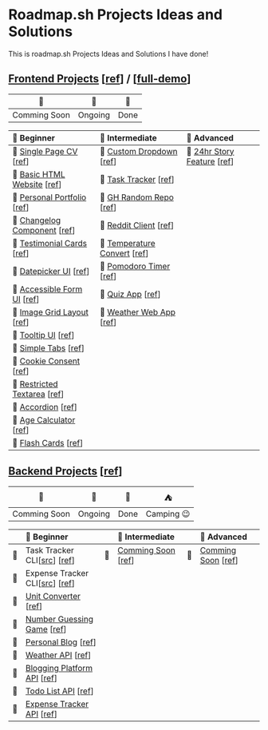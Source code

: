 # Roadmap.sh Projects Ideas and Solutions

This is roadmap.sh Projects Ideas and Solutions I have done!

## [Frontend Projects][Frontend Projects] [[ref][ref-frontend]] / [[full-demo][full-demo]]

|      🚩      |   🎪    |  🎉  |
| :----------: | :-----: | :--: |
| Comming Soon | Ongoing | Done |

| 🌱 Beginner                                                                         | 🍃 Intermediate                                                                         | 🍁 Advanced                                                                |
| :---------------------------------------------------------------------------------- | :-------------------------------------------------------------------------------------- | :------------------------------------------------------------------------- |
| 🎉 [Single Page CV][demo-single-page-cv] [[ref][ref-single-page-cv]]                | 🎉 [Custom Dropdown][demo-custom-dropdown] [[ref][ref-custom-dropdown]]                 | 🎪 [24hr Story Feature][demo-stories-feature] [[ref][ref-stories-feature]] |
| 🎉 [Basic HTML Website][demo-basic-html-website] [[ref][ref-basic-html-website]]    | 🎉 [Task Tracker][demo-task-tracker-js] [[ref][ref-task-tracker-js]]                    |                                                                            |
| 🎉 [Personal Portfolio][demo-personal-portfolio] [[ref][ref-personal-portfolio]]    | 🎉 [GH Random Repo][demo-github-random-repo] [[ref][ref-github-random-repo]]            |                                                                            |
| 🎉 [Changelog Component][demo-changelog-component] [[ref][ref-changelog-component]] | 🎉 [Reddit Client][demo-reddit-client] [[ref][ref-reddit-client]]                       |                                                                            |
| 🎉 [Testimonial Cards][demo-testimonial-cards] [[ref][ref-testimonial-cards]]       | 🎉 [Temperature Convert][demo-temperature-converter] [[ref][ref-temperature-converter]] |                                                                            |
| 🎉 [Datepicker UI][demo-datepicker-ui] [[ref][ref-datepicker-ui]]                   | 🎉 [Pomodoro Timer][demo-pomodoro-timer] [[ref][ref-pomodoro-timer]]                    |                                                                            |
| 🎉 [Accessible Form UI][demo-accessible-form-ui] [[ref][ref-accessible-form-ui]]    | 🎉 [Quiz App][demo-quiz-app] [[ref][ref-quiz-app]]                                      |                                                                            |
| 🎉 [Image Grid Layout][demo-image-grid] [[ref][ref-image-grid]]                     | 🎉 [Weather Web App][demo-weather-app] [[ref][ref-weather-app]]                         |                                                                            |
| 🎉 [Tooltip UI][demo-tooltip-ui] [[ref][ref-tooltip-ui]]                            |                                                                                         |                                                                            |
| 🎉 [Simple Tabs][demo-simple-tabs] [[ref][ref-simple-tabs]]                         |                                                                                         |                                                                            |
| 🎉 [Cookie Consent][demo-cookie-consent] [[ref][ref-cookie-consent]]                |                                                                                         |                                                                            |
| 🎉 [Restricted Textarea][demo-restricted-textarea] [[ref][ref-restricted-textarea]] |                                                                                         |                                                                            |
| 🎉 [Accordion][demo-accordion] [[ref][ref-accordion]]                               |                                                                                         |                                                                            |
| 🎉 [Age Calculator][demo-age-calculator] [[ref][ref-age-calculator]]                |                                                                                         |                                                                            |
| 🎉 [Flash Cards][demo-flash-cards] [[ref][ref-flash-cards]]                         |                                                                                         |                                                                            |

## [Backend Projects][Backend Projects] [[ref][ref-backend]]

|      🚩      |   🎪    |  🎉  |       ⛺       |
| :----------: | :-----: | :--: | :------------: |
| Comming Soon | Ongoing | Done | Camping :wink: |

|     | 🌱 Beginner                                                                       |     | 🍃 Intermediate                                       |     | 🍁 Advanced                                           |
| :-: | :-------------------------------------------------------------------------------- | :-: | :---------------------------------------------------- | :-: | :---------------------------------------------------- |
| 🎉  | Task Tracker CLI[[src][Task Tracker CLI]] [[ref][ref-task-tracker-cli]]           | 🚩  | [Comming Soon][Backend Projects] [[ref][ref-backend]] | 🚩  | [Comming Soon][Backend Projects] [[ref][ref-backend]] |
| 🎉  | Expense Tracker CLI[[src][Expense Tracker CLI]] [[ref][ref-expense-tracker-cli]]  |     |                                                       |     |
| 🎉  | [Unit Converter][Unit Converter] [[ref][ref-unit-converter]]                      |     |                                                       |     |
| 🚩  | [Number Guessing Game][Number Guessing Game] [[ref][ref-number-guessing-game]]    |     |                                                       |     |
| 🚩  | [Personal Blog][Personal Blog] [[ref][ref-personal-blog]]                         |     |                                                       |     |
| 🚩  | [Weather API][Weather API] [[ref][ref-weather-api-wrapper-service]]               |     |                                                       |     |
| 🚩  | [Blogging Platform API][Blogging Platform API] [[ref][ref-blogging-platform-api]] |     |                                                       |     |
| 🚩  | [Todo List API][Todo List API] [[ref][ref-todo-list-api]]                         |     |                                                       |     |
| 🚩  | [Expense Tracker API][Expense Tracker API] [[ref][ref-expense-tracker-api]]       |     |                                                       |     |

[Frontend Projects]: https://github.com/Pine1611/frontend-projects/blob/main/README.md
[ref-frontend]: https://roadmap.sh/frontend/projects
[full-demo]: https://pine1611.github.io/frontend-projects
[ref-single-page-cv]: https://roadmap.sh/projects/single-page-cv
[demo-single-page-cv]: https://pine1611.github.io/frontend-projects/01-single-page-cv/public
[ref-basic-html-website]: https://roadmap.sh/projects/basic-html-website
[demo-basic-html-website]: https://pine1611.github.io/frontend-projects/02-basic-html-website/public
[ref-personal-portfolio]: https://roadmap.sh/projects/portfolio-website
[demo-personal-portfolio]: https://pine1611.github.io/frontend-projects/03-personal-portfolio/public
[ref-changelog-component]: https://roadmap.sh/projects/changelog-component
[demo-changelog-component]: https://pine1611.github.io/frontend-projects/04-changelog-component/public
[ref-testimonial-cards]: https://roadmap.sh/projects/testimonial-cards
[demo-testimonial-cards]: https://pine1611.github.io/frontend-projects/05-testimonial-cards/public
[ref-datepicker-ui]: https://roadmap.sh/projects/datepicker-ui
[demo-datepicker-ui]: https://pine1611.github.io/frontend-projects/06-datepicker-ui/public
[ref-accessible-form-ui]: https://roadmap.sh/projects/accessible-form-ui
[demo-accessible-form-ui]: https://pine1611.github.io/frontend-projects/
[ref-image-grid]: https://roadmap.sh/projects/image-grid
[demo-image-grid]: https://pine1611.github.io/frontend-projects/08-image-grid-layout/public
[ref-tooltip-ui]: https://roadmap.sh/projects/tooltip-ui
[demo-tooltip-ui]: https://pine1611.github.io/frontend-projects/
[ref-simple-tabs]: https://roadmap.sh/projects/simple-tabs
[demo-simple-tabs]: https://pine1611.github.io/frontend-projects/
[ref-cookie-consent]: https://roadmap.sh/projects/cookie-consent
[demo-cookie-consent]: https://pine1611.github.io/frontend-projects/11-cookie-consent/public
[ref-restricted-textarea]: https://roadmap.sh/projects/restricted-textarea
[demo-restricted-textarea]: https://pine1611.github.io/frontend-projects/12-restricted-textarea/public
[ref-accordion]: https://roadmap.sh/projects/accordion
[demo-accordion]: https://pine1611.github.io/frontend-projects/13-accordion/public
[ref-age-calculator]: https://roadmap.sh/projects/age-calculator
[demo-age-calculator]: https://pine1611.github.io/frontend-projects/14-age-calculator/public
[ref-flash-cards]: https://roadmap.sh/projects/flash-cards
[demo-flash-cards]: https://pine1611.github.io/frontend-projects/15-flash-cards/public
[ref-custom-dropdown]: https://roadmap.sh/projects/custom-dropdown
[demo-custom-dropdown]: https://pine1611.github.io/frontend-projects/16-custom-dropdown/public
[ref-task-tracker-js]: https://roadmap.sh/projects/task-tracker-js
[demo-task-tracker-js]: https://pine1611.github.io/frontend-projects/17-task-tracker/public
[ref-github-random-repo]: https://roadmap.sh/projects/github-random-repo
[demo-github-random-repo]: https://pine1611.github.io/frontend-projects/18-random-repository-gh/public
[ref-reddit-client]: https://roadmap.sh/projects/reddit-client
[demo-reddit-client]: https://pine1611.github.io/frontend-projects/19-reddit-client/public
[ref-temperature-converter]: https://roadmap.sh/projects/temperature-converter
[demo-temperature-converter]: https://pine1611.github.io/frontend-projects/20-temperature-converter/public
[ref-pomodoro-timer]: https://roadmap.sh/projects/pomodoro-timer
[demo-pomodoro-timer]: https://pine1611.github.io/frontend-projects/21-pomodoro-timer/public/pomodoro.html
[ref-quiz-app]: https://roadmap.sh/projects/quiz-app
[demo-quiz-app]: https://pine1611.github.io/frontend-projects/22-quiz-app/public
[ref-weather-app]: https://roadmap.sh/projects/weather-app
[demo-weather-app]: https://pine1611.github.io/frontend-projects/23-weather-app/public
[ref-stories-feature]: https://roadmap.sh/projects/stories-feature
[demo-stories-feature]: https://pine1611.github.io/frontend-projects/
[Backend Projects]: https://github.com/Pine1611/backend-projects/blob/main/README.md
[ref-backend]: https://roadmap.sh/backend/projects
[Task Tracker CLI]: https://github.com/Pine1611/backend-projects/blob/main/01-task-tracker-cli/README.md
[ref-task-tracker-cli]: https://roadmap.sh/projects/task-tracker
[Expense Tracker CLI]: https://github.com/Pine1611/backend-projects/blob/main/02-expenses-tracker-cli/README.md
[ref-expense-tracker-cli]: https://roadmap.sh/projects/expense-tracker
[Unit Converter]: https://github.com/Pine1611/roadmap.sh-projects-ias/tree/main/backend_projects/03-unit-converter
[ref-unit-converter]: https://roadmap.sh/projects/unit-converter
[Backend Projects]: https://github.com/Pine1611/backend-projects
[ref-backend]: https://roadmap.sh/backend/projects
[Task Tracker CLI]: https://github.com/Pine1611/backend-projects/tree/main/01-task-tracker-cli
[ref-task-tracker-cli]: https://roadmap.sh/projects/task-tracker
[Expense Tracker CLI]: https://github.com/Pine1611/backend-projects/tree/main/02-expense-tracker-cli
[ref-expense-tracker-cli]: https://roadmap.sh/projects/expense-tracker
[Unit Converter]: https://github.com/Pine1611/backend-projects/tree/main/03-unit-converter
[ref-unit-converter]: https://roadmap.sh/projects/unit-converter
[Number Guessing Game]: https://github.com/Pine1611/backend-projects
[ref-number-guessing-game]: https://roadmap.sh/projects/number-guessing-game
[Personal Blog]: https://github.com/Pine1611/backend-projects
[ref-personal-blog]: https://roadmap.sh/projects/personal-blog
[Weather API]: https://github.com/Pine1611/backend-projects
[ref-weather-api-wrapper-service]: https://roadmap.sh/projects/weather-api-wrapper-service
[Blogging Platform API]: https://github.com/Pine1611/backend-projects
[ref-blogging-platform-api]: https://roadmap.sh/projects/blogging-platform-api
[Todo List API]: https://github.com/Pine1611/backend-projects
[ref-todo-list-api]: https://roadmap.sh/projects/todo-list-api
[Expense Tracker API]: https://github.com/Pine1611/backend-projects
[ref-expense-tracker-api]: https://roadmap.sh/projects/expense-tracker-api
